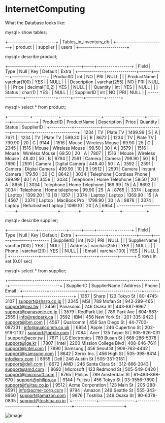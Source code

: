 # InternetComputing

What the Database looks like:

mysql> show tables;

+------------------------+
| Tables_in_inventory_db |
+------------------------+
| product                |
| supplier               |
| users                  |
+------------------------+

mysql> describe product;

+-------------+---------------+------+-----+---------+-------+
| Field       | Type          | Null | Key | Default | Extra |
+-------------+---------------+------+-----+---------+-------+
| ProductID   | int           | NO   | PRI | NULL    |       |
| ProductName | varchar(100)  | YES  |     | NULL    |       |
| Description | varchar(255)  | NO   | PRI | NULL    |       |
| Price       | decimal(10,2) | YES  |     | NULL    |       |
| Quantity    | int           | YES  |     | NULL    |       |
| Status      | char(1)       | YES  |     | NULL    |       |
| SupplierID  | int           | NO   | PRI | NULL    |       |
+-------------+---------------+------+-----+---------+-------+

mysql> select * from product;

+-----------+-------------+--------------------+---------+----------+--------+------------+
| ProductID | ProductName | Description        | Price   | Quantity | Status | SupplierID |
+-----------+-------------+--------------------+---------+----------+--------+------------+
|      1234 | TV          | Plate TV           | 1499.99 |        5 | A      |       7671 |
|      1234 | TV          | Plate TV           |  599.30 |        5 | B      |       8672 |
|      1234 | TV          | Plate TV           |  799.90 |       20 | C      |       9144 |
|      1516 | Mouse       | Wireless Mouse     |   69.90 |       25 | C      |       2345 |
|      1516 | Mouse       | Wireless Mouse     |   99.50 |       30 | A      |       3579 |
|      1516 | Mouse       | Wireless Mouse     |   69.50 |       20 | A      |       7807 |
|      1516 | Mouse       | Wireless Mouse     |   49.40 |       50 | B      |       9794 |
|      2591 | Camera      | Camera             |  799.90 |       50 | B      |       7890 |
|      2591 | Camera      | Digital Camera     |  449.40 |       50 | A      |       3592 |
|      2591 | Camera      | Digital Camera     |  499.90 |
 10 | B      |       9512 |
|      2591 | Camera      | Instant Camera     |  179.50 |       30 | C      |       8642 |
|      3034 | Telephone   | Cordless Phone     |  299.99 |
 40 | A      |       3456 |
|      3034 | Telephone   | Home Telephone     |   59.50 |       20 | A      |       8655 |
|      3034 | Telephone   | Home Telephone     |  169.99 |       15 | A      |       8692 |
|      3034 | Telephone   | Home telephone     |   99.90 |       25 | A      |       8765 |
|      3374 | Laptop      | Laptop             | 1399.20 |       10 | B      |       1357 |
|      3374 | Laptop      | Laptop             | 1369.90 |       15 | A      |       4567 |
|      3374 | Laptop      | MacBook Pro        | 1799.90 |
 30 | A      |       9876 |
|      3374 | Laptop      | Refurbished Laptop | 1099.10 |       20 | A      |       6954 |
+-----------+-------------+--------------------+---------+----------+--------+------------+

mysql> describe supplier;

+--------------+--------------+------+-----+---------+-------+
| Field        | Type         | Null | Key | Default | Extra |
+--------------+--------------+------+-----+---------+-------+
| SupplierID   | int          | NO   | PRI | NULL    |       |
| SupplierName | varchar(100) | YES  |     | NULL    |       |
| Address      | varchar(255) | YES  |     | NULL    |       |
| Phone        | varchar(20)  | YES  |     | NULL    |       |
| Email        | varchar(100) | YES  |     | NULL    |       |
+--------------+--------------+------+-----+---------+-------+
5 rows in set (0.01 sec)

mysql> select * from supplier;

+------------+------------------+---------------------------+----------------+-------------------------+
| SupplierID | SupplierName     | Address                   | Phone          | Email                   |
+------------+------------------+---------------------------+----------------+-------------------------+
|       1357 | Sharp            | 123 Tokyo St              | 80-4745-3107   | support@sharp.co.jp     |
|       2345 | MSI              | 789 Mofan St              | 943-299-465    | support@msi.tw          |
|       3456 | Panasonic        | 246 Osaka St              | 443-887-9967   | support@panasonic.co.jp |
|       3579 | RedPark Ltd.     | 789 Park Ave              | 604-683-2555   | info@redpark.ca         |
|       3592 | IBM              | 456 New York St           | 201-335-9423   | support@ibm.com         |
|       4567 | Qualcomm         | 456 San Diego St          | 44-7700-087231 | info@qualcomm.co.uk     |
|       6954 | Apple            | 246 Cupertino St          | 202-918-2132   | support@apple.com       |
|       7084 | Acer             | 135 Taipei St             | 905-926-031    | support@acer.tw         |
|       7671 | LG Electronics   | 789 Busan St              | 668-286-5378   | support@lge.kr          |
|       7807 | Intel            | 2200 Mission College Blvd | 408-646-7611   | support@intel.com       |
|       7890 | Samsung          | 456 Seoul St              | 909-763-4442   | support@samsung.com     |
|       8642 | Xerox Inc.       | 456 High St               | 505-398-8414   | info@xrx.com            |
|       8655 | Dell             | 246 Austin St             | 505-351-3181   | support@dell.com        |
|       8672 | AMD              | 246 Santa Clara St        | 312-866-2043   | support@amd.com         |
|       8692 | Microsoft        | 123 Redmond St            | 505-549-0420   | support@microsoft.com   |
|       8765 | Philips          | 789 Amsterdam St          | 61-483-898-670 | support@philips.au      |
|       9144 | Fujitsu          | 456 Tokyo St              | 03-3556-7890   | support@fujitsu.co.jp   |
|       9512 | Acme Corporation | 123 Main St               | 205-288-8591   | info@acme-corp.com      |
|       9794 | Amazon           | 246 Seattle St            | 555-343-8950   | support@amazon.com      |
|       9876 | Toshiba          | 246 Osaka St              | 90-6378-0835   | support@toshiba.co.jp   |
+------------+------------------+---------------------------+----------------+-------------------------+

![image](https://github.com/user-attachments/assets/d0b528e4-180f-4da1-9ce7-864b9c490e98)
